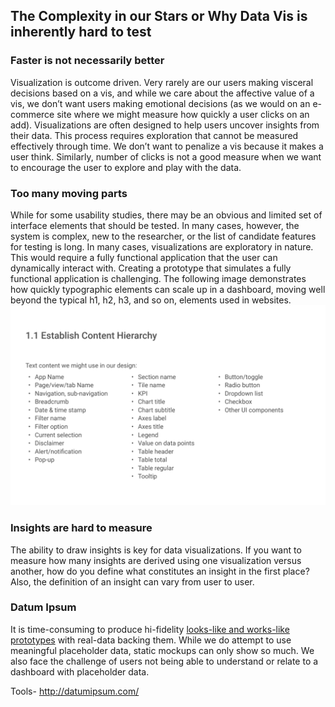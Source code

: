 ## The Complexity in our Stars or Why Data Vis is inherently hard to test

### Faster is not necessarily better

Visualization is outcome driven. Very rarely are our users making visceral decisions based on a vis, and while we care about the affective value of a vis, we don’t want users making emotional decisions (as we would on an e-commerce site where we might measure how quickly a user clicks on an add). Visualizations are often designed to help users uncover insights from their data. This process requires exploration that cannot be measured effectively through time. We don’t want to penalize a vis because it makes a user think. Similarly, number of clicks is not a good measure when we want to encourage the user to explore and play with the data.

### Too many moving parts
While for some usability studies, there may be an obvious and limited set of interface elements that should be tested. In many cases, however, the system is complex, new to the researcher, or the list of candidate features for testing is long. In many cases, visualizations are exploratory in nature. This would require a fully functional application that the user can dynamically interact with. Creating a prototype that simulates a fully functional application is challenging. The following image demonstrates how quickly typographic elements can scale up in a dashboard, moving well beyond the typical h1, h2, h3, and so on,  elements used in websites.
![](../Assets/images/Chart-UI-components.png)

### Insights are hard to measure
The ability to draw insights is key for data visualizations. If you want to measure how many insights are derived using one visualization versus another, how do you define what constitutes an insight in the first place? Also, the definition of an insight can vary from user to user.

### Datum Ipsum

It is time-consuming to produce hi-fidelity [looks-like and works-like prototypes](https://dschool-old.stanford.edu/groups/k12/wiki/e7aa3/Looks_likeWorks_like.html) with real-data backing them. While we do attempt to use meaningful placeholder data,  static mockups can only show so much. We also face the challenge of users not being able to understand or relate to a dashboard with placeholder data.

Tools- http://datumipsum.com/

